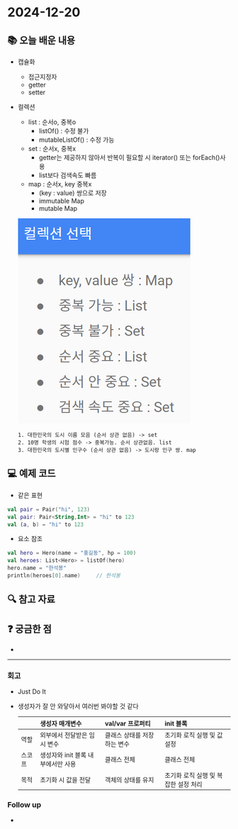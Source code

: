 # 2024-12-20

## 📚 오늘 배운 내용
- 캡슐화
  - 접근지정자
  - getter
  - setter
- 컬렉션
  - list : 순서o, 중복o
    - listOf() : 수정 불가
    - mutableListOf() : 수정 가능
  - set : 순서x, 중복x
    - getter는 제공하지 않아서 반복이 필요할 시 iterator() 또는 forEach()사용
    - list보다 검색속도 빠름
  - map : 순서x, key 중복x
    - (key : value) 쌍으로 저장
    - immutable Map
    - mutable Map
    
  ![img.png](img/img.png)

    ```text
  1. 대한민국의 도시 이름 모음 (순서 상관 없음) -> set
  2. 10명 학생의 시험 점수 -> 중복가능. 순서 상관없음. list
  3. 대한민국의 도시별 인구수 (순서 상관 없음) -> 도시랑 인구 쌍. map
    ```
## 💻 예제 코드
<!-- 실습한 코드나 예제를 추가 -->
- 같은 표현
```kotlin
val pair = Pair("hi", 123)
val pair: Pair<String,Int> = "hi" to 123
val (a, b) = "hi" to 123
```
- 요소 참조
```kotlin
val hero = Hero(name = "홍길동", hp = 100)
val heroes: List<Hero> = listOf(hero)
hero.name = "한석봉"
println(heroes[0].name)     // 한석봉
```

## 🔍 참고 자료

## ❓ 궁금한 점

- 

---

### 회고

- Just Do It
- 생성자가 잘 안 와닿아서 여러번 봐야할 것 같다

  | |생성자 매개변수|val/var 프로퍼티|init 블록|   
  |-|---|---|----|
  |역할|외부에서 전달받은 임시 변수|클래스 상태를 저장하는 변수|초기화 로직 실행 및 값 설정|
  |스코프|생성자와 init 블록 내부에서만 사용|클래스 전체|클래스 전체|
  |목적|초기화 시 값을 전달|객체의 상태를 유지|초기화 로직 실행 및 복잡한 설정 처리|
  
### Follow up

- 